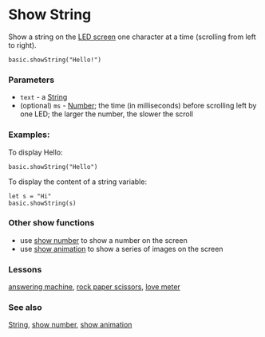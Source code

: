 # Show String

Show a string on the [LED screen](/device/screen) one character at a time (scrolling from left to right).

```sig
basic.showString("Hello!")
```

### Parameters

* `text` - a [String](/reference/types/string)
* (optional) `ms` - [Number](/reference/types/number); the time (in milliseconds) before scrolling left by one LED; the larger the number, the slower the scroll

### Examples:

To display Hello:

```blocks
basic.showString("Hello")
```

To display the content of a string variable:

```blocks
let s = "Hi"
basic.showString(s)
```

### Other show functions

* use [show number](/reference/basic/show-number) to show a number on the screen
* use [show animation](/reference/basic/show-animation) to show a series of images on the screen

### Lessons

[answering machine](/lessons/answering-machine), [rock paper scissors](/lessons/rock-paper-scissors), [love meter](/lessons/love-meter)

### See also

[String](/reference/types/string), [show number](/reference/basic/show-number), [show animation](/reference/basic/show-animation)

